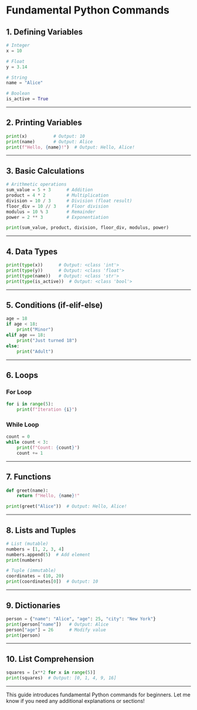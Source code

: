# Fundamental Python Commands

## 1. Defining Variables

```python
# Integer
x = 10

# Float
y = 3.14

# String
name = "Alice"

# Boolean
is_active = True
```

---

## 2. Printing Variables

```python
print(x)          # Output: 10
print(name)       # Output: Alice
print(f"Hello, {name}!")  # Output: Hello, Alice!
```

---

## 3. Basic Calculations

```python
# Arithmetic operations
sum_value = 5 + 3      # Addition
product = 4 * 2        # Multiplication
division = 10 / 3      # Division (float result)
floor_div = 10 // 3    # Floor division
modulus = 10 % 3       # Remainder
power = 2 ** 3         # Exponentiation

print(sum_value, product, division, floor_div, modulus, power)
```

---

## 4. Data Types

```python
print(type(x))      # Output: <class 'int'>
print(type(y))      # Output: <class 'float'>
print(type(name))   # Output: <class 'str'>
print(type(is_active))  # Output: <class 'bool'>
```

---

## 5. Conditions (if-elif-else)

```python
age = 18
if age < 18:
    print("Minor")
elif age == 18:
    print("Just turned 18")
else:
    print("Adult")
```

---

## 6. Loops

### **For Loop**
```python
for i in range(5):
    print(f"Iteration {i}")
```

### **While Loop**
```python
count = 0
while count < 3:
    print(f"Count: {count}")
    count += 1
```

---

## 7. Functions

```python
def greet(name):
    return f"Hello, {name}!"

print(greet("Alice"))  # Output: Hello, Alice!
```

---

## 8. Lists and Tuples

```python
# List (mutable)
numbers = [1, 2, 3, 4]
numbers.append(5)  # Add element
print(numbers)

# Tuple (immutable)
coordinates = (10, 20)
print(coordinates[0])  # Output: 10
```

---

## 9. Dictionaries

```python
person = {"name": "Alice", "age": 25, "city": "New York"}
print(person["name"])   # Output: Alice
person["age"] = 26      # Modify value
print(person)
```

---

## 10. List Comprehension

```python
squares = [x**2 for x in range(5)]
print(squares)  # Output: [0, 1, 4, 9, 16]
```

---

This guide introduces fundamental Python commands for beginners. Let me know if you need any additional explanations or sections!

